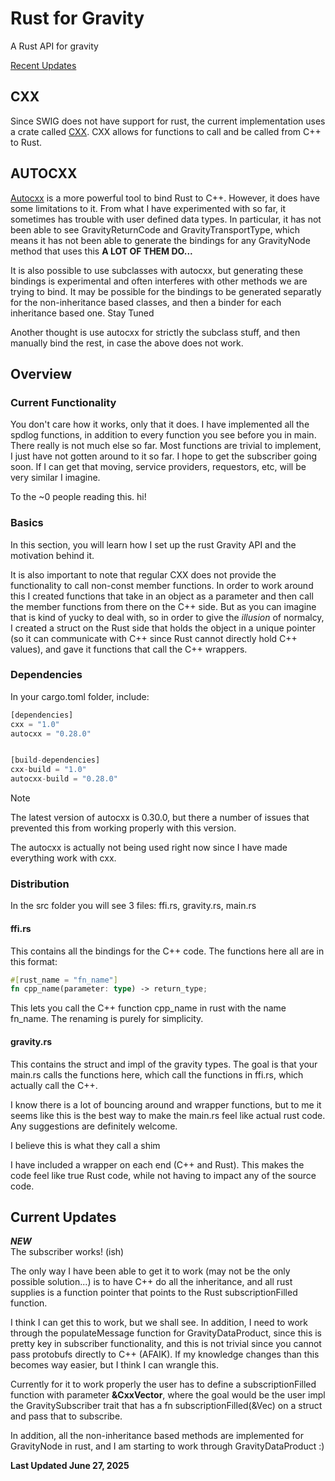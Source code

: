 # Rust for Gravity

A Rust API for gravity

[Recent Updates](#current-updates)

## CXX

Since SWIG does not have support for rust, the current implementation uses a crate called [CXX](https://cxx.rs). CXX allows for functions to call and be called from C++ to Rust. 

## AUTOCXX
[Autocxx](https://google.github.io/autocxx/index.html) is a more powerful tool to bind Rust to C++. However, it does have some limitations to it. From what I have experimented with so far, it sometimes has trouble with user defined data types. In particular, it has not been able to see GravityReturnCode and GravityTransportType, which means it has not been able to generate the bindings for any GravityNode method that uses this **A LOT OF THEM DO...**

It is also possible to use subclasses with autocxx, but generating these bindings is experimental and often interferes with other methods we are trying to bind. It may be possible for the bindings to be generated separatly for the non-inheritance based classes, and then a binder for each inheritance based one. Stay Tuned

Another thought is use autocxx for strictly the subclass stuff, and then manually  bind the rest, in case the above does not work. 

## Overview
### Current Functionality
You don't care how it works, only that it does.
I have implemented all the spdlog functions, in addition to every function you see before you in main. There really is not much else so far. Most functions are trivial to implement, I just have not gotten around to it so far. I hope to get the subscriber going soon. If I can get that moving, service providers, requestors, etc, will be very similar I imagine. 

To the ~0 people reading this. hi!

### Basics
In this section, you will learn how I set up the rust Gravity API and the motivation behind it.

It is also important to note that regular CXX does not provide the functionality to call non-const member functions. In order to work around this I created functions that take in an object as a parameter and then call the member functions from there on the C++ side. But as you can imagine that is kind of yucky to deal with, so in order to give the *illusion* of normalcy, I created a struct on the Rust side that holds the object in a unique pointer (so it can communicate with C++ since Rust cannot directly hold C++ values), and gave it functions that call the C++ wrappers. 

### Dependencies
In your cargo.toml folder, include: 
```Rust
[dependencies]
cxx = "1.0"
autocxx = "0.28.0"


[build-dependencies]
cxx-build = "1.0"
autocxx-build = "0.28.0"

```

> [!NOTE]
> The latest version of autocxx is 0.30.0, but there a number of issues that prevented  this from working properly with this version.

The autocxx is actually not being used right now since I have made everything work with cxx.

### Distribution
In the src folder you will see 3 files: ffi.rs, gravity.rs, main.rs

#### ffi.rs
This contains all the bindings for the C++ code. The functions here all are in this format:
```Rust
#[rust_name = "fn_name"]
fn cpp_name(parameter: type) -> return_type;
```
This lets you call the C++ function cpp_name in rust with the name fn_name. The renaming is purely for simplicity. 

#### gravity.rs
This contains the struct and impl of the gravity types. The goal is that your main.rs calls the functions here, which call the functions in ffi.rs, which actually call the C++.

I know there is a lot of bouncing around and wrapper functions, but to me it seems like this is the best way to make the main.rs feel like actual rust code. Any suggestions are definitely welcome.

I believe this is what they call a shim

I have included a wrapper on each end (C++ and Rust). This makes the code feel like true Rust code, while not having to impact any of the source code.


## Current Updates
***NEW*** <br>
The subscriber works! (ish)

The only way I have been able to get it to work (may not be the only possible solution...) is to have C++ do all the inheritance, and all rust supplies is a function pointer that points to the Rust subscriptionFilled function.

I think I can get this to work, but we shall see. In addition, I need to work through the populateMessage function for GravityDataProduct, since this is pretty key in subscriber functionality, and this is not trivial since you cannot pass protobufs directly to C++ (AFAIK). If my knowledge changes than this becomes way easier, but I think I can wrangle this.

Currently for it to work properly the user has to define a subscriptionFilled function with parameter **&CxxVector<GDataProduct>**, where the goal would be the user impl the GravitySubscriber trait that has a fn subscriptionFilled(&Vec<GravityDataProduct>) on a struct and pass that to subscribe.

In addition, all the non-inheritance based methods are implemented for GravityNode in rust, and I am starting to work through GravityDataProduct :)

**Last Updated June 27, 2025**